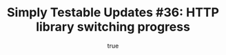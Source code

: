 ---
layout: default
title: "Simply Testable Updates #36: HTTP library switching progress"
author:
    name: Jon Cram
    url: https://github.com/webignition
newsletter:
    issue_number: 36th
    url: https://us5.campaign-archive1.com/?u=ac75e33d993d2b502e333ddd0&amp;id=87a5a7d0e1
    closing_sentence: Expect the next newsletter in a week from now on April 17.
    highlights:
        - This week has been entirely spent continuing the work to switch the core application and the web client over to the Guzzle HTTP client library.
---